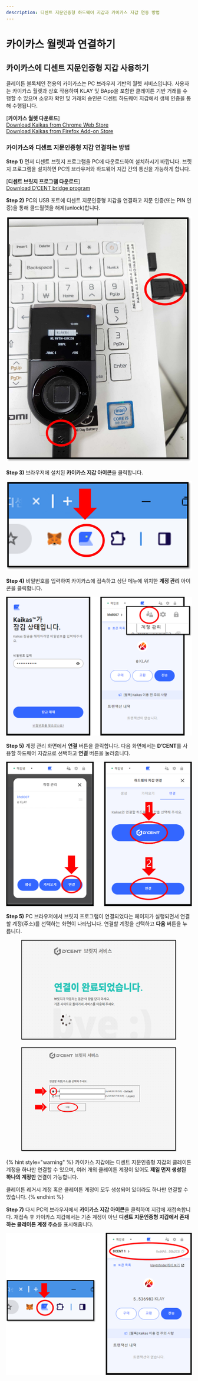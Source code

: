 ```yaml
---
description: 디센트 지문인증형 하드웨어 지갑과 카이카스 지갑 연동 방법
---
```


# 카이카스 월렛과 연결하기

## 카이카스에 디센트 지문인증형 지갑 사용하기

클레이튼 블록체인 전용의 카이카스는 PC 브라우저 기반의 월렛 서비스입니다. 사용자는 카이카스 월렛과 상호 작용하여 KLAY 및 BApp을 포함한 클레이튼 기반 거래를 수행할 수 있으며 소유자 확인 및 거래의 승인은 디센트 하드웨어 지갑에서 생체 인증을 통해 수행됩니다.

\[**카이카스 월렛 다운로드**]\
[Download Kaikas from Chrome Web Store](https://chrome.google.com/webstore/detail/kaikas/jblndlipeogpafnldhgmapagcccfchpi?h)\
[Download Kaikas from Firefox Add-on Store](https://addons.mozilla.org/ko/firefox/addon/kaikas/?src=search)

### 카이카스와 디센트 지문인증형 지갑 연결하는 방법 &#x20;

**Step 1)** 먼저 디센트 브릿지 프로그램을 PC에 다운로드하여 설치하시기 바랍니다. 브릿지 프로그램을 설치하면 PC의 브라우저와 하드웨어 지갑 간의 통신을 가능하게 합니다.

\[**디센트 브릿지 프로그램 다운로드**]\
[Download D’CENT bridge program](https://bridge.dcentwallet.com/v2/download)

**Step 2)** PC의 USB 포트에 디센트 지문인증형 지갑을 연결하고 지문 인증(또는 PIN 인증)을 통해 콜드월렛을 해제(unlock)합니다.

<div align="left">

<img src="../.gitbook/assets/카이카스-01.png" alt="" width="559">

</div>

**Step 3)** 브라우저에 설치된 **카이카스 지갑 아이콘**을 클릭합니다.

<div align="left">

<img src="../.gitbook/assets/카이카스-02.png" alt="" width="557">

</div>

**Step 4)** 비밀번호를 입력하여 카이카스에 접속하고 상단 메뉴에 위치한 **계정 관리** 아이콘을 클릭합니다.

<div align="left">

<img src="../.gitbook/assets/카이카스-03.png" alt="">

</div>

**Step 5)** 계정 관리 화면에서 **연결** 버튼을 클릭합니다. 다음 화면에서는 **D’CENT**를 사용할 하드웨어 지갑으로 선택하고 **연결** 버튼을 눌러줍니다.

<div align="left">

<img src="../.gitbook/assets/카이카스-04.png" alt="">

</div>

**Step 5)** PC 브라우저에서 브릿지 프로그램이 연결되었다는 페이지가 실행되면서 연결할 계정(주소)를 선택하는 화면이 나타납니다. 연결할 계정을 선택하고 **다음** 버튼을 누릅니다.

<figure><img src="../.gitbook/assets/카이카스-05.png" alt=""><figcaption></figcaption></figure>

<figure><img src="../.gitbook/assets/카이카스-06.png" alt=""><figcaption></figcaption></figure>

{% hint style="warning" %}
카이카스 지갑에는 디센트 지문인증형 지갑의 클레이튼 계정을 하나만 연결할 수 있으며, 여러 개의 클레이튼 계정이 있어도 **제일 먼저 생성된 하나의 계정만** 연결이 가능합니다.

클레이튼 레거시 계정 혹은 클레이튼 계정이 모두 생성되어 있더라도 하나만 연결할 수 있습니다.
{% endhint %}

**Step 7)** 다시 PC의 브라우저에서 **카이카스 지갑 아이콘**을 클릭하여 지갑에 재접속합니다. 재접속 후 카이카스 지갑에서는 기존 계정이 아닌 **디센트 지문인증형 지갑에서 존재하는 클레이튼 계정 주소**를 표시해줍니다.

<div align="left">

<img src="../.gitbook/assets/카이카스-07.png" alt="">

</div>
